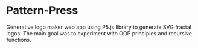 # Pattern-Press
Generative logo maker web app using P5.js library to generate SVG fractal logos.
The main goal was to experiment with OOP principles and recursive functions.
